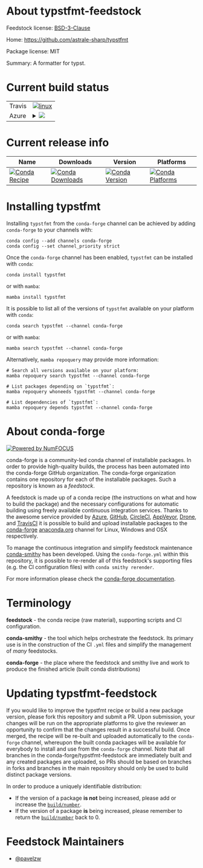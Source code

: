 About typstfmt-feedstock
========================

Feedstock license: [BSD-3-Clause](https://github.com/conda-forge/typstfmt-feedstock/blob/main/LICENSE.txt)

Home: https://github.com/astrale-sharp/typstfmt

Package license: MIT

Summary: A formatter for typst.

Current build status
====================


<table><tr>
    <td>Travis</td>
    <td>
      <a href="https://app.travis-ci.com/conda-forge/typstfmt-feedstock">
        <img alt="linux" src="https://img.shields.io/travis/com/conda-forge/typstfmt-feedstock/main.svg?label=Linux">
      </a>
    </td>
  </tr>
    
  <tr>
    <td>Azure</td>
    <td>
      <details>
        <summary>
          <a href="https://dev.azure.com/conda-forge/feedstock-builds/_build/latest?definitionId=21574&branchName=main">
            <img src="https://dev.azure.com/conda-forge/feedstock-builds/_apis/build/status/typstfmt-feedstock?branchName=main">
          </a>
        </summary>
        <table>
          <thead><tr><th>Variant</th><th>Status</th></tr></thead>
          <tbody><tr>
              <td>linux_64</td>
              <td>
                <a href="https://dev.azure.com/conda-forge/feedstock-builds/_build/latest?definitionId=21574&branchName=main">
                  <img src="https://dev.azure.com/conda-forge/feedstock-builds/_apis/build/status/typstfmt-feedstock?branchName=main&jobName=linux&configuration=linux%20linux_64_" alt="variant">
                </a>
              </td>
            </tr><tr>
              <td>linux_aarch64</td>
              <td>
                <a href="https://dev.azure.com/conda-forge/feedstock-builds/_build/latest?definitionId=21574&branchName=main">
                  <img src="https://dev.azure.com/conda-forge/feedstock-builds/_apis/build/status/typstfmt-feedstock?branchName=main&jobName=linux&configuration=linux%20linux_aarch64_" alt="variant">
                </a>
              </td>
            </tr><tr>
              <td>linux_ppc64le</td>
              <td>
                <a href="https://dev.azure.com/conda-forge/feedstock-builds/_build/latest?definitionId=21574&branchName=main">
                  <img src="https://dev.azure.com/conda-forge/feedstock-builds/_apis/build/status/typstfmt-feedstock?branchName=main&jobName=linux&configuration=linux%20linux_ppc64le_" alt="variant">
                </a>
              </td>
            </tr><tr>
              <td>osx_64</td>
              <td>
                <a href="https://dev.azure.com/conda-forge/feedstock-builds/_build/latest?definitionId=21574&branchName=main">
                  <img src="https://dev.azure.com/conda-forge/feedstock-builds/_apis/build/status/typstfmt-feedstock?branchName=main&jobName=osx&configuration=osx%20osx_64_" alt="variant">
                </a>
              </td>
            </tr><tr>
              <td>osx_arm64</td>
              <td>
                <a href="https://dev.azure.com/conda-forge/feedstock-builds/_build/latest?definitionId=21574&branchName=main">
                  <img src="https://dev.azure.com/conda-forge/feedstock-builds/_apis/build/status/typstfmt-feedstock?branchName=main&jobName=osx&configuration=osx%20osx_arm64_" alt="variant">
                </a>
              </td>
            </tr><tr>
              <td>win_64</td>
              <td>
                <a href="https://dev.azure.com/conda-forge/feedstock-builds/_build/latest?definitionId=21574&branchName=main">
                  <img src="https://dev.azure.com/conda-forge/feedstock-builds/_apis/build/status/typstfmt-feedstock?branchName=main&jobName=win&configuration=win%20win_64_" alt="variant">
                </a>
              </td>
            </tr>
          </tbody>
        </table>
      </details>
    </td>
  </tr>
</table>

Current release info
====================

| Name | Downloads | Version | Platforms |
| --- | --- | --- | --- |
| [![Conda Recipe](https://img.shields.io/badge/recipe-typstfmt-green.svg)](https://anaconda.org/conda-forge/typstfmt) | [![Conda Downloads](https://img.shields.io/conda/dn/conda-forge/typstfmt.svg)](https://anaconda.org/conda-forge/typstfmt) | [![Conda Version](https://img.shields.io/conda/vn/conda-forge/typstfmt.svg)](https://anaconda.org/conda-forge/typstfmt) | [![Conda Platforms](https://img.shields.io/conda/pn/conda-forge/typstfmt.svg)](https://anaconda.org/conda-forge/typstfmt) |

Installing typstfmt
===================

Installing `typstfmt` from the `conda-forge` channel can be achieved by adding `conda-forge` to your channels with:

```
conda config --add channels conda-forge
conda config --set channel_priority strict
```

Once the `conda-forge` channel has been enabled, `typstfmt` can be installed with `conda`:

```
conda install typstfmt
```

or with `mamba`:

```
mamba install typstfmt
```

It is possible to list all of the versions of `typstfmt` available on your platform with `conda`:

```
conda search typstfmt --channel conda-forge
```

or with `mamba`:

```
mamba search typstfmt --channel conda-forge
```

Alternatively, `mamba repoquery` may provide more information:

```
# Search all versions available on your platform:
mamba repoquery search typstfmt --channel conda-forge

# List packages depending on `typstfmt`:
mamba repoquery whoneeds typstfmt --channel conda-forge

# List dependencies of `typstfmt`:
mamba repoquery depends typstfmt --channel conda-forge
```


About conda-forge
=================

[![Powered by
NumFOCUS](https://img.shields.io/badge/powered%20by-NumFOCUS-orange.svg?style=flat&colorA=E1523D&colorB=007D8A)](https://numfocus.org)

conda-forge is a community-led conda channel of installable packages.
In order to provide high-quality builds, the process has been automated into the
conda-forge GitHub organization. The conda-forge organization contains one repository
for each of the installable packages. Such a repository is known as a *feedstock*.

A feedstock is made up of a conda recipe (the instructions on what and how to build
the package) and the necessary configurations for automatic building using freely
available continuous integration services. Thanks to the awesome service provided by
[Azure](https://azure.microsoft.com/en-us/services/devops/), [GitHub](https://github.com/),
[CircleCI](https://circleci.com/), [AppVeyor](https://www.appveyor.com/),
[Drone](https://cloud.drone.io/welcome), and [TravisCI](https://travis-ci.com/)
it is possible to build and upload installable packages to the
[conda-forge](https://anaconda.org/conda-forge) [anaconda.org](https://anaconda.org/)
channel for Linux, Windows and OSX respectively.

To manage the continuous integration and simplify feedstock maintenance
[conda-smithy](https://github.com/conda-forge/conda-smithy) has been developed.
Using the ``conda-forge.yml`` within this repository, it is possible to re-render all of
this feedstock's supporting files (e.g. the CI configuration files) with ``conda smithy rerender``.

For more information please check the [conda-forge documentation](https://conda-forge.org/docs/).

Terminology
===========

**feedstock** - the conda recipe (raw material), supporting scripts and CI configuration.

**conda-smithy** - the tool which helps orchestrate the feedstock.
                   Its primary use is in the construction of the CI ``.yml`` files
                   and simplify the management of *many* feedstocks.

**conda-forge** - the place where the feedstock and smithy live and work to
                  produce the finished article (built conda distributions)


Updating typstfmt-feedstock
===========================

If you would like to improve the typstfmt recipe or build a new
package version, please fork this repository and submit a PR. Upon submission,
your changes will be run on the appropriate platforms to give the reviewer an
opportunity to confirm that the changes result in a successful build. Once
merged, the recipe will be re-built and uploaded automatically to the
`conda-forge` channel, whereupon the built conda packages will be available for
everybody to install and use from the `conda-forge` channel.
Note that all branches in the conda-forge/typstfmt-feedstock are
immediately built and any created packages are uploaded, so PRs should be based
on branches in forks and branches in the main repository should only be used to
build distinct package versions.

In order to produce a uniquely identifiable distribution:
 * If the version of a package **is not** being increased, please add or increase
   the [``build/number``](https://docs.conda.io/projects/conda-build/en/latest/resources/define-metadata.html#build-number-and-string).
 * If the version of a package **is** being increased, please remember to return
   the [``build/number``](https://docs.conda.io/projects/conda-build/en/latest/resources/define-metadata.html#build-number-and-string)
   back to 0.

Feedstock Maintainers
=====================

* [@pavelzw](https://github.com/pavelzw/)

